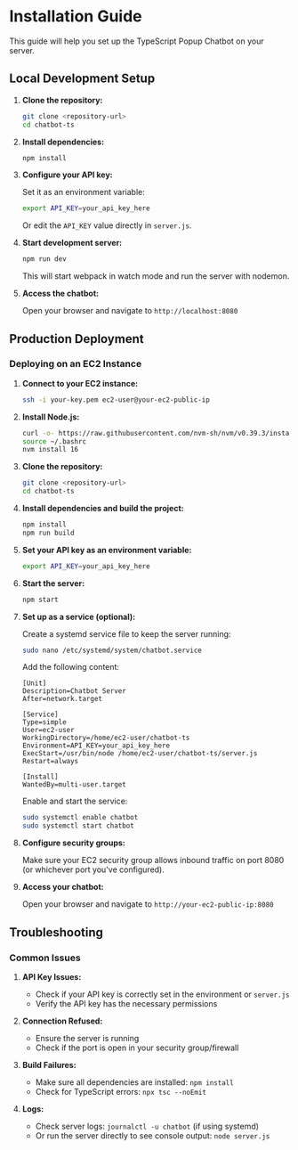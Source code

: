 # Installation Guide

This guide will help you set up the TypeScript Popup Chatbot on your server.

## Local Development Setup

1. **Clone the repository:**

   ```bash
   git clone <repository-url>
   cd chatbot-ts
   ```

2. **Install dependencies:**

   ```bash
   npm install
   ```

3. **Configure your API key:**

   Set it as an environment variable:
   ```bash
   export API_KEY=your_api_key_here
   ```
   
   Or edit the `API_KEY` value directly in `server.js`.

4. **Start development server:**

   ```bash
   npm run dev
   ```

   This will start webpack in watch mode and run the server with nodemon.

5. **Access the chatbot:**

   Open your browser and navigate to `http://localhost:8080`

## Production Deployment

### Deploying on an EC2 Instance

1. **Connect to your EC2 instance:**

   ```bash
   ssh -i your-key.pem ec2-user@your-ec2-public-ip
   ```

2. **Install Node.js:**

   ```bash
   curl -o- https://raw.githubusercontent.com/nvm-sh/nvm/v0.39.3/install.sh | bash
   source ~/.bashrc
   nvm install 16
   ```

3. **Clone the repository:**

   ```bash
   git clone <repository-url>
   cd chatbot-ts
   ```

4. **Install dependencies and build the project:**

   ```bash
   npm install
   npm run build
   ```

5. **Set your API key as an environment variable:**

   ```bash
   export API_KEY=your_api_key_here
   ```

6. **Start the server:**

   ```bash
   npm start
   ```

7. **Set up as a service (optional):**

   Create a systemd service file to keep the server running:

   ```bash
   sudo nano /etc/systemd/system/chatbot.service
   ```

   Add the following content:

   ```
   [Unit]
   Description=Chatbot Server
   After=network.target

   [Service]
   Type=simple
   User=ec2-user
   WorkingDirectory=/home/ec2-user/chatbot-ts
   Environment=API_KEY=your_api_key_here
   ExecStart=/usr/bin/node /home/ec2-user/chatbot-ts/server.js
   Restart=always

   [Install]
   WantedBy=multi-user.target
   ```

   Enable and start the service:

   ```bash
   sudo systemctl enable chatbot
   sudo systemctl start chatbot
   ```

8. **Configure security groups:**

   Make sure your EC2 security group allows inbound traffic on port 8080 (or whichever port you've configured).

9. **Access your chatbot:**

   Open your browser and navigate to `http://your-ec2-public-ip:8080`

## Troubleshooting

### Common Issues

1. **API Key Issues:**
   - Check if your API key is correctly set in the environment or `server.js`
   - Verify the API key has the necessary permissions

2. **Connection Refused:**
   - Ensure the server is running
   - Check if the port is open in your security group/firewall

3. **Build Failures:**
   - Make sure all dependencies are installed: `npm install`
   - Check for TypeScript errors: `npx tsc --noEmit`

4. **Logs:**
   - Check server logs: `journalctl -u chatbot` (if using systemd)
   - Or run the server directly to see console output: `node server.js`